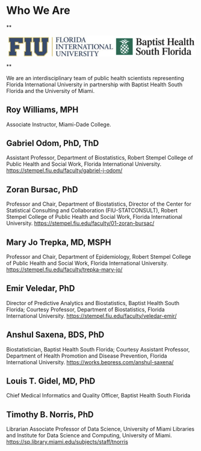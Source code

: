 
# Who We Are

**<p style="text-align: center;">
![join.jpg](images/join.jpg)
</p>**

We are an interdisciplinary team of public health scientists representing Florida International University in partnership with Baptist Health South Florida and the University of Miami.


## Roy Williams, MPH
Associate Instructor, Miami-Dade College.

## Gabriel Odom, PhD, ThD
Assistant Professor, Department of Biostatistics, Robert Stempel College of Public Health and Social Work, Florida International University.
<https://stempel.fiu.edu/faculty/gabriel-j-odom/>

## Zoran Bursac, PhD
Professor and Chair, Department of Biostatistics, Director of the Center for Statistical Consulting and Collaboration (FIU-STATCONSULT), Robert Stempel College of Public Health and Social Work, Florida International University.
<https://stempel.fiu.edu/faculty/01-zoran-bursac/>

## Mary Jo Trepka, MD, MSPH
Professor and Chair, Department of Epidemiology, Robert Stempel College of Public Health and Social Work, Florida International University.
<https://stempel.fiu.edu/faculty/trepka-mary-jo/>

## Emir Veledar, PhD
Director of Predictive Analytics and Biostatistics, Baptist Health South Florida; Courtesy Professor, Department of Biostatistics, Florida International University.
<https://stempel.fiu.edu/faculty/veledar-emir/>

## Anshul Saxena, BDS, PhD
Biostatistician, Baptist Health South Florida; Courtesy Assistant Professor, Department of Health Promotion and Disease Prevention, Florida International University.
<https://works.bepress.com/anshul-saxena/>
 
## Louis T. Gidel, MD, PhD
Chief Medical Informatics and Quality Officer, Baptist Health South Florida

## Timothy B. Norris, PhD
Librarian Associate Professor of Data Science, University of Miami Libraries and Institute for Data Science and Computing, University of Miami.
<https://sp.library.miami.edu/subjects/staff/tnorris>
